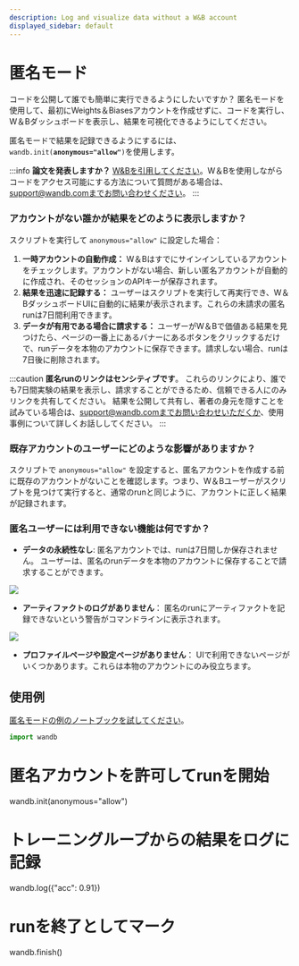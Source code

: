 ```yaml
---
description: Log and visualize data without a W&B account
displayed_sidebar: default
---
```


# 匿名モード

コードを公開して誰でも簡単に実行できるようにしたいですか？ 匿名モードを使用して、最初にWeights＆Biasesアカウントを作成せずに、コードを実行し、W＆Bダッシュボードを表示し、結果を可視化できるようにしてください。

匿名モードで結果を記録できるようにするには、`wandb.init(`**`anonymous="allow"`**`)`を使用します。

:::info
**論文を発表しますか？**  [W&Bを引用してください](https://docs.wandb.ai/company/academics#bibtex-citation)。W＆Bを使用しながらコードをアクセス可能にする方法について質問がある場合は、support@wandb.comまでお問い合わせください。
:::

### アカウントがない誰かが結果をどのように表示しますか？

スクリプトを実行して `anonymous="allow"` に設定した場合：

1. **一時アカウントの自動作成：** W＆Bはすでにサインインしているアカウントをチェックします。アカウントがない場合、新しい匿名アカウントが自動的に作成され、そのセッションのAPIキーが保存されます。
2. **結果を迅速に記録する：** ユーザーはスクリプトを実行して再実行でき、W＆BダッシュボードUIに自動的に結果が表示されます。これらの未請求の匿名runは7日間利用できます。
3. **データが有用である場合に請求する：** ユーザーがW＆Bで価値ある結果を見つけたら、ページの一番上にあるバナーにあるボタンをクリックするだけで、runデータを本物のアカウントに保存できます。請求しない場合、runは7日後に削除されます。

:::caution
**匿名runのリンクはセンシティブです**。 これらのリンクにより、誰でも7日間実験の結果を表示し、請求することができるため、信頼できる人にのみリンクを共有してください。 結果を公開して共有し、著者の身元を隠すことを試みている場合は、support@wandb.comまでお問い合わせいただくか、使用事例について詳しくお話ししてください。
:::

### 既存アカウントのユーザーにどのような影響がありますか？

スクリプトで `anonymous="allow"` を設定すると、匿名アカウントを作成する前に既存のアカウントがないことを確認します。つまり、W＆Bユーザーがスクリプトを見つけて実行すると、通常のrunと同じように、アカウントに正しく結果が記録されます。

### 匿名ユーザーには利用できない機能は何ですか？

*   **データの永続性なし**: 匿名アカウントでは、runは7日間しか保存されません。 ユーザーは、匿名のrunデータを本物のアカウントに保存することで請求することができます。


![](@site/static/images/app_ui/anon_mode_no_data.png)

*   **アーティファクトのログがありません**： 匿名のrunにアーティファクトを記録できないという警告がコマンドラインに表示されます。

![](@site/static/images/app_ui/anon_example_warning.png)

* **プロファイルページや設定ページがありません**： UIで利用できないページがいくつかあります。これらは本物のアカウントにのみ役立ちます。

## 使用例

[匿名モードの例のノートブックを試してください](http://bit.ly/anon-mode)。

```python
import wandb
```
# 匿名アカウントを許可してrunを開始

wandb.init(anonymous="allow")



# トレーニングループからの結果をログに記録

wandb.log({"acc": 0.91})



# runを終了としてマーク

wandb.finish()

```